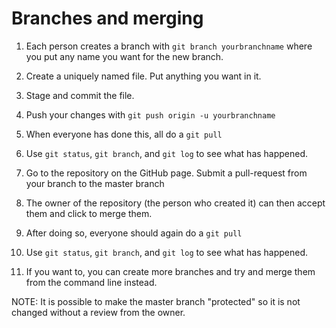# Branches and merging 

1. Each person creates a branch with `git branch yourbranchname` where you put any name you want for the new branch. 

2. Create a uniquely named file. Put anything you want in it. 

3. Stage and commit the file. 

4. Push your changes with `git push origin -u yourbranchname`

5. When everyone has done this, all do a `git pull`

6. Use `git status`, `git branch`, and `git log` to see what has happened. 

7. Go to the repository on the GitHub page. Submit a pull-request from your branch to the master branch 

8. The owner of the repository (the person who created it) can then accept them and click to merge them. 

9. After doing so, everyone should again do a `git pull`

10. Use `git status`, `git branch`, and `git log` to see what has happened.

11. If you want to, you can create more branches and try and merge them from the command line instead. 

NOTE: It is possible to make the master branch "protected" so it is not changed without a review from the owner. 

